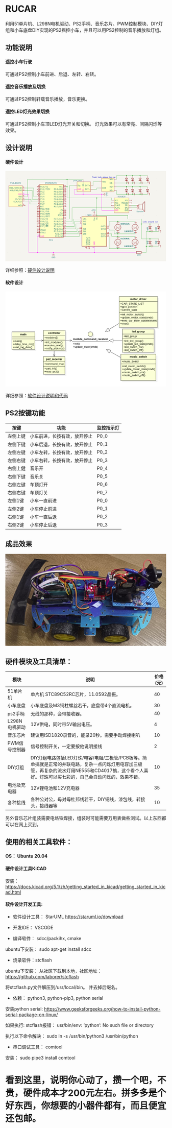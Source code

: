 # RUCAR
利用51单片机、L298N电机驱动、PS2手柄、音乐芯片、PWM控制模块、DIY灯组和小车底盘DIY实现的PS2摇控小车，并且可以用PS2控制的音乐播放和灯组。

## 功能说明
#### 遥控小车行驶
可通过PS2控制小车前进、后退、左转、右转。

#### 遥控音乐播放及切换
可通过PS2控制轩载音乐播放，音乐更换。

#### 遥控LED灯光效果切换
可通过PS2控制小车顶LED灯光开关和切换。
灯光效果可以有常亮、间隔闪烁等效果。



## 设计说明

#### 硬件设计

![](hardware/integrate_archetecture.png)

详细参照：[硬件设计说明](hardware/README.md)



#### 软件设计

![](software/class_design.png)

详细参照：[软件设计说明和代码](software/README.md)



## PS2按键功能

| 按键     | 功能                         | 监控指示灯 |
| -------- | ---------------------------- | ---------- |
| 左侧上键 | 小车前进，长按有效，放开停止 | P0_0       |
| 左侧下键 | 小车后退，长按有效，放开停止 | P0_1       |
| 左侧左键 | 小车左转，长按有效，放开停止 | P0_2       |
| 左侧右键 | 小车右转，长按有效，放开停止 | P0_3       |
| 右侧上健 | 音乐开                       | P0_4       |
| 右侧下键 | 音乐关                       | P0_5       |
| 右侧左键 | 车顶灯开                     | P0_6       |
| 右侧右键 | 车顶灯关                     | P0_7       |
| 左侧1键  | 小车一直前进                 | P0_0       |
| 左侧2键  | 小车停止前进                 | P0_1       |
| 右侧1键  | 小车一直后退                 | P0_2       |
| 右侧2键  | 小车停止后退                 | P0_3       |



## 成品效果



![](RUCAR.jpg)



## 硬件模块及工具清单：

| 模块          | 说明                                                         | 价格(元) |
| ------------- | ------------------------------------------------------------ | -------- |
| 51单片机      | 单片机 STC89C52RC芯片，11.0592晶振。                         | 40       |
| 小车底盘      | 小车底盘及M3铜柱螺丝若干，底盘带4个直流电机。                | 30       |
| ps2手柄       | 无线的那种，会带接收器。                                     | 40       |
| L298N电机驱动 | 12V供电，同时带5V输出电压。                                  | 4        |
| 音乐芯片      | 建议用ISD1820录音的，能录20秒。需要手动焊接喇叭              | 10       |
| PWM信号控制器 | 信号控制开关，一定要按他说明接线                             | 2        |
| DIY灯组       | DIY灯组电路包括LED灯珠/电容/电阻/三极管/PCB板等。简单搞就是正常的并联电路，复杂一点闪烁灯用电容加三极管，再复杂的流水灯用NE555和CD4017搞，这个看个人喜好。灯珠可以买七彩的，自己会自动闪烁的，效果不错。 | 10       |
| 电池及充电器  | 12V锂电池和12V充电器                                         | 35       |
| 各种接线      | 各种公对公，母对母杜邦线若干，DIY铜线，漆包线，转接头，接线器等 | 10       |

另外音乐芯片组装需要电烙铁焊接，组装时可能需要万用表做些测试。以上东西都可以在网上买到。



## 使用的相关工具软件：

#### OS： Ubuntu 20.04



#### 硬件设计工具KiCAD

安装：https://docs.kicad.org/5.1/zh/getting_started_in_kicad/getting_started_in_kicad.html



#### 软件设计开发工具:

- 软件设计工具： StarUML  https://staruml.io/download

- 开发IDE： VSCODE

- 编译软件： sdcc/packihx, cmake

ubuntu下安装： sudo apt-get install sdcc

- 烧录软件：stcflash

ubuntu下安装： 从社区下载到本地，社区地址：https://github.com/laborer/stcflash

将stcflash.py文件解压到/usr/local/bin。 并去掉后缀名。

- 依赖： python3, python-pip3, python serial

安装python serial: https://www.geeksforgeeks.org/how-to-install-python-serial-package-on-linux/

如果执行: stcflash报错： usr/bin/env: ‘python’: No such file or directory

执行以下命令解决： sudo ln -s /usr/bin/python3 /usr/bin/python

- 串口调试工具： comtool

安装： sudo pipe3 install comtool



# 看到这里，说明你心动了，攒一个吧，不贵，硬件成本才200元左右。拼多多是个好东西，你想要的小器件都有，而且便宜还包邮。